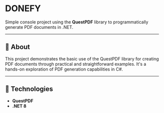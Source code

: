 # DONEFY

Simple console project using the **QuestPDF** library to programmatically generate PDF documents in .NET.  

---

## 🎯 About

This project demonstrates the basic use of the QuestPDF library for creating PDF documents through practical and straightforward examples. It's a hands-on exploration of PDF generation capabilities in C#.  

---

## 🚀 Technologies

- **QuestPDF**
- **.NET 8**
